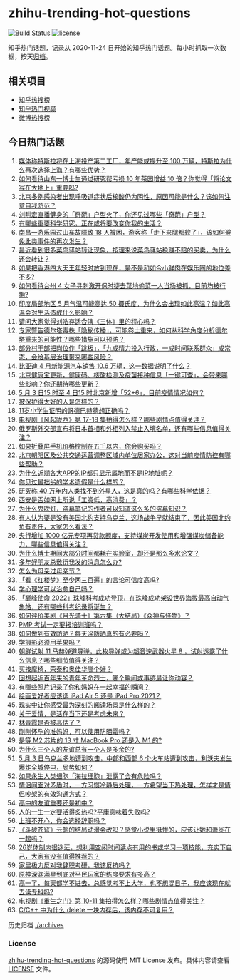 # zhihu-trending-hot-questions

[![Build Status](https://github.com/justjavac/zhihu-trending-hot-questions/workflows/ci/badge.svg?branch=master)](https://github.com/justjavac/zhihu-trending-hot-questions/actions)
[![license](https://img.shields.io/github/license/justjavac/zhihu-trending-hot-questions)](https://github.com/justjavac/zhihu-trending-hot-questions/blob/master/LICENSE)

知乎热门话题，记录从 2020-11-24 日开始的知乎热门话题。每小时抓取一次数据，按天[归档](./archives)。

## 相关项目

- [知乎热搜榜](https://github.com/justjavac/zhihu-trending-top-search)
- [知乎热门视频](https://github.com/justjavac/zhihu-trending-hot-video)
- [微博热搜榜](https://github.com/justjavac/weibo-trending-hot-search)

## 今日热门话题

<!-- BEGIN -->
<!-- 最后更新时间 Thu May 05 2022 01:29:12 GMT+0800 (China Standard Time) -->

1. [媒体称特斯拉将在上海投产第二工厂，年产能或提升至 100 万辆，特斯拉为什么再次选择上海？有哪些优势？](https://www.zhihu.com/question/531287760)
1. [如何看待山东一博士生通过研究帮亏损 10 年茶园增益 10 倍？你觉得「将论文写在大地上」重要吗?](https://www.zhihu.com/question/531129878)
1. [北京多例感染者出现呼吸道症状后核酸仍为阴性，原因可能是什么？该如何注意自我防范？](https://www.zhihu.com/question/531329477)
1. [刘畊宏直播健身的「奇葩」户型火了，你还见过哪些「奇葩」户型？](https://www.zhihu.com/question/529790832)
1. [有哪些重要科学研究，正在或将要改变你我的生活？](https://www.zhihu.com/question/531023059)
1. [南昌一游乐园过山车故障致 18 人被困，游客称「走下来腿都软了」，该如何避免此类事件的再次发生？](https://www.zhihu.com/question/531295575)
1. [最近看到很多菜鸟驿站转让现象，按理来说菜鸟驿站稳赚不赔的买卖，为什么还会转让？](https://www.zhihu.com/question/516183094)
1. [如果把香港四大天王年轻时放到现在，是不是和如今小鲜肉在娱乐圈的地位差不多?](https://www.zhihu.com/question/431760914)
1. [如何看待台州 4 女子寻刺激开保时捷去菜地偷菜一人当场被抓，目前均被行拘?](https://www.zhihu.com/question/531291641)
1. [印度局部地区 5 月气温可能高达 50 摄氏度，为什么会出现如此高温？如此高温会对生活造成什么影响？](https://www.zhihu.com/question/531004528)
1. [请问大家觉得刘浩存适合演《三体》里的程心吗？](https://www.zhihu.com/question/527383163)
1. [专家警告德尔塔毒株「隐秘传播」，可能卷土重来，如何从科学角度分析德尔塔重来的可能性？哪些措施可以预防？](https://www.zhihu.com/question/531283715)
1. [部分村干部把岗位作「跳板」，「九成精力投入行政，一成时间联系群众」成常态，会给基层治理带来哪些风险？](https://www.zhihu.com/question/530608984)
1. [比亚迪 4 月新能源汽车销售 10.6 万辆，这一数据说明了什么？](https://www.zhihu.com/question/531201036)
1. [北京健康宝更新，健康码、核酸检测及疫苗接种信息「一键可查」，会带来哪些影响？你还期待哪些更新？](https://www.zhihu.com/question/531277615)
1. [5 月 3 日15 时至 4 日15 时北京新增「52+6」，目前疫情情况如何？](https://www.zhihu.com/question/531328085)
1. [被保护得太好的人是怎样的？](https://www.zhihu.com/question/361237080)
1. [11岁小学生证明的哥德巴赫猜想正确吗？](https://www.zhihu.com/question/522652913)
1. [电视剧《风起陇西》第 17-18 集拍得怎么样？哪些剧情点值得关注？](https://www.zhihu.com/question/531338289)
1. [俄罗斯外交部宣布将日本首相和外相列入禁止入境名单，还有哪些信息值得关注？](https://www.zhihu.com/question/531322648)
1. [如果折叠屏手机价格控制在五千以内，你会购买吗？](https://www.zhihu.com/question/530455847)
1. [北京朝阳区及公共交通运营调整区域内单位居家办公，这对当前疫情防控有哪些帮助？](https://www.zhihu.com/question/531324582)
1. [为什么近期各大APP的IP都只显示属地而不是IP地址呢？](https://www.zhihu.com/question/531028989)
1. [你见过最拙劣的学术造假是什么样的？](https://www.zhihu.com/question/299526311)
1. [研究称 40 万年内人类找不到外星人，这是真的吗？有哪些科学依据？](https://www.zhihu.com/question/531302671)
1. [西安是否如网上所说「工资低，高消费」？](https://www.zhihu.com/question/353434853)
1. [为什么鬼吹灯，盗墓笔记的作者可以知道这么多的盗墓知识？](https://www.zhihu.com/question/310959418)
1. [有人认为要是没有美国北约支持乌克兰，这场战争早就结束了，因此美国北约负有责任，大家怎么看法？](https://www.zhihu.com/question/531262809)
1. [央行增加 1000 亿元专项再贷款额度，支持煤炭开发使用和增强煤炭储备能力，哪些信息值得关注？](https://www.zhihu.com/question/531311803)
1. [为什么博士期间大部分时间都耗在实验室，却还是那么多水论文？](https://www.zhihu.com/question/512495192)
1. [多年好朋友总敷衍我发的消息怎么办?](https://www.zhihu.com/question/531268576)
1. [怎么为母亲过母亲节？](https://www.zhihu.com/question/19626519)
1. [「看《红楼梦》至少两三百遍」的言论可信度高吗?](https://www.zhihu.com/question/529370137)
1. [学心理学可以治愈自己吗？](https://www.zhihu.com/question/516059526)
1. [「巅峰使命 2022」珠峰科考成功登顶，在珠峰成功架设世界海拔最高自动气象站，还有哪些科考纪录将诞生？](https://www.zhihu.com/question/531269174)
1. [如何评价美剧《月光骑士》第六集（大结局）《众神与怪物》？](https://www.zhihu.com/question/531305201)
1. [PMP 考试一定要报培训班吗？](https://www.zhihu.com/question/280509086)
1. [如何做到有效防晒？每天涂防晒真的有必要吗？](https://www.zhihu.com/question/518440374)
1. [学摄影必须用苹果吗？](https://www.zhihu.com/question/524458128)
1. [朝鲜试射 11 马赫弹道导弹，此枚导弹或为超音速武器火星 8 ，试射透露了什么信息？哪些细节值得关注？](https://www.zhihu.com/question/531341854)
1. [买按摩椅，荣泰和奥佳华哪个好？](https://www.zhihu.com/question/298263782)
1. [回想起近百年来的青年革命烈士，哪个瞬间或事迹最让你动容？](https://www.zhihu.com/question/530763324)
1. [有哪些照片记录了你和妈妈在一起幸福的瞬间？](https://www.zhihu.com/question/530111461)
1. [绘画爱好者应该选 iPad Air 5 还是 iPad Pro 2021？](https://www.zhihu.com/question/530369913)
1. [现实中让你感受最为深刻的阅读场景是什么样的？](https://www.zhihu.com/question/456539510)
1. [关于爱情，是活在当下还是考虑未来？](https://www.zhihu.com/question/531295998)
1. [林青霞是否被高估了？](https://www.zhihu.com/question/62702030)
1. [刚刚怀孕的准妈妈，可以使用防晒霜吗？](https://www.zhihu.com/question/460233545)
1. [是等 M2 芯片的 13 寸 MacBook Pro 还是入 M1 的?](https://www.zhihu.com/question/530508778)
1. [为什么三个人的友谊总有一个人是多余的?](https://www.zhihu.com/question/530084458)
1. [5 月 3 日乌克兰多地遭到攻击，中部和西部 6 个火车站遭到攻击，利沃夫发生爆炸全城停电，局势如何？](https://www.zhihu.com/question/531267712)
1. [如果永生人类细胞「海拉细胞」泄露了会有危险吗？](https://www.zhihu.com/question/493594684)
1. [情侣间面对矛盾时，一方习惯冷静后处理，一方希望当下热处理，怎样才是情侣吵架的有效沟通方式？](https://www.zhihu.com/question/531168889)
1. [高中的友谊重要还是初中？](https://www.zhihu.com/question/530340747)
1. [人的一生一定要活得炙热吗?平庸意味着失败吗?](https://www.zhihu.com/question/531261946)
1. [上班不开心，你会选择辞职吗？](https://www.zhihu.com/question/529054249)
1. [《斗破苍穹》云韵的结局动漫会改吗？感觉小说里挺惨的，应该让她和萧炎在一起吗？](https://www.zhihu.com/question/455309099)
1. [26岁体制内很迷茫，想利用空闲时间读点有用的书或学习一项技能，充实下自己，大家有没有值得推荐的？](https://www.zhihu.com/question/479638082)
1. [家里极力反对我辞职考研，我该反抗吗？](https://www.zhihu.com/question/528738006)
1. [原神深渊满星到底对平民玩家的练度要求有多高？](https://www.zhihu.com/question/511830225)
1. [高一了，每天都学不进去，总感觉考不上大学，也不想混日子，我应该现在就去读专科吗?](https://www.zhihu.com/question/530805741)
1. [电视剧《重生之门》第 10-11 集拍得怎么样？哪些剧情点值得关注？](https://www.zhihu.com/question/531059051)
1. [C/C++ 中为什么 delete 一块内存后，该内存不可复用？](https://www.zhihu.com/question/531243779)

<!-- END -->

历史归档 [./archives](./archives)

### License

[zhihu-trending-hot-questions](https://github.com/justjavac/zhihu-trending-hot-questions)
的源码使用 MIT License 发布。具体内容请查看 [LICENSE](./LICENSE) 文件。
